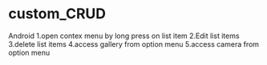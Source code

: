# custom_CRUD
Android
     1.open contex menu by long press on list item
     2.Edit list items 
     3.delete list items
     4.access gallery from option menu
     5.access camera from option menu
